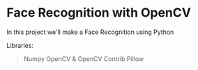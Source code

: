 # Face Recognition with OpenCV
In this project we'll make a Face Recognition using Python

Libraries:
> Numpy
> OpenCV & OpenCV Contrib
> Pillow
